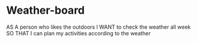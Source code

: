 # Weather-board

AS A person who likes the outdoors
I WANT to check the weather all week
SO THAT I can plan my activities according to the weather


